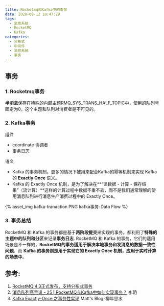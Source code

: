 ```yaml
---
title: Rocketmq和Kafka中的事务
date: 2020-08-12 10:47:29
tags:
  - 消息系统
  - RocketMQ
  - Kafka
categories:
  - 分布式 
  - 中间件
  - 消息系统
  - 事务   
---
```


<p></p>
<!-- more -->

## 事务

### 1. Rocketmq事务
**半消息**保存在特殊的内部主题RMQ_SYS_TRANS_HALF_TOPIC中，使用的队列号固定为0。这个主题和队列对消费者是不可见的。

### 2. Kafka事务
组件
+ coordinate 协调者
+ 事务日志

语义
+ Kafka 的事务机制，更多的情况下被用来配合Kafka的幂等机制来实现 Kafka 的 **Exactly Once** 语义。
+ Kafka 的 Exactly Once 机制，是为了解决在**“读数据 - 计算 - 保存结果”（流计算）**这样的计算过程中数据不重不丢，而不是我们通常理解的使用消息队列进行消息生产消费过程中的 Exactly Once。

{% asset_img  kafka-tranaction.PNG  kafka事务-Data Flow %}

### 3. 事务总结
RocketMQ 和 Kafka 的事务都是基于**两阶段提交**来实现的事务，都利用了**特殊的主题中的队列和分区**来记录**事务日志**.
RocketMQ 和 Kafka 的事务，它们的适用场景是不一样的，**RocketMQ的事务适用于解决本地事务和发消息的数据一致性问题**，而 **Kafka 的事务则是用于实现它的 Exactly Once 机制，应用于实时计算的场景中**。



## 参考:

1. [RocketMQ 4.3正式发布，支持分布式事务](https://mp.weixin.qq.com/s?__biz=MjM5MDE0Mjc4MA==&mid=2651008627&idx=1&sn=a308010e080e1aa7784abb4a1bcaadb7&chksm=bdbed6208ac95f3614f4055821e870882ea207e8a58af48f043e78cb4391e6f1206b41f86a88&scene=27#wechat_redirect)
2. [消息队列高手课 - 25 | RocketMQ与Kafka中如何实现事务？]() 李玥
3. [Kafka Exactly-Once 之事务性实现](http://matt33.com/2018/11/04/kafka-transaction/)  Matt's Blog-柳年思水